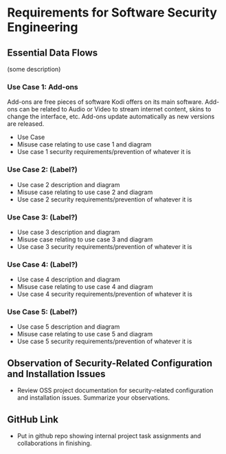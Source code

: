 # Requirements for Software Security Engineering

## Essential Data Flows

(some description)

### Use Case 1: Add-ons

Add-ons are free pieces of software Kodi offers on its main software. Add-ons can be related to Audio or Video to stream internet content, skins to change the interface, etc. Add-ons update automatically as new versions are released. 
* Use Case
* Misuse case relating to use case 1 and diagram
* Use case 1 security requirements/prevention of whatever it is

### Use Case 2: (Label?)

* Use case 2 description and diagram
* Misuse case relating to use case 2 and diagram
* Use case 2 security requirements/prevention of whatever it is

### Use Case 3: (Label?)

* Use case 3 description and diagram
* Misuse case relating to use case 3 and diagram
* Use case 3 security requirements/prevention of whatever it is

### Use Case 4: (Label?)

* Use case 4 description and diagram
* Misuse case relating to use case 4 and diagram
* Use case 4 security requirements/prevention of whatever it is

### Use Case 5: (Label?)

* Use case 5 description and diagram
* Misuse case relating to use case 5 and diagram
* Use case 5 security requirements/prevention of whatever it is


## Observation of Security-Related Configuration and Installation Issues

* Review OSS project documentation for security-related configuration and installation issues. Summarize your observations.


## GitHub Link
* Put in github repo showing internal project task assignments and collaborations in finishing. 
